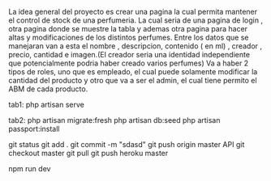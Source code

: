 La idea general del proyecto es crear una pagina la cual permita mantener el control de stock de una perfumeria.
La cual seria de una pagina de login , otra pagina donde se muestre la tabla y ademas otra pagina para hacer altas y modificaciones de los distintos perfumes.
Entre los datos que se manejaran van a esta el nombre , descripcion, contenido ( en ml) , creador , precio, cantidad e imagen.(El creador seria una identidad independiente que potencialmente podria haber creado varios perfumes)
Va a haber 2 tipos de roles, uno que es empleado, el cual puede solamente modificar la cantidad del producto y otro que va a ser el admin, el cual tiene permito el ABM de cada producto.


tab1:
php artisan serve

tab2:
php artisan migrate:fresh
php artisan db:seed
php artisan passport:install

git status
git add .
git commit -m "sdasd"
git push origin master API
git checkout master
git pull
git push heroku master

npm run dev
